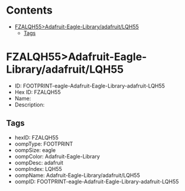 



Contents
========

* [FZALQH55>Adafruit-Eagle-Library/adafruit/LQH55](#fzalqh55adafruit-eagle-libraryadafruitlqh55)
	* [Tags](#tags)

# FZALQH55>Adafruit-Eagle-Library/adafruit/LQH55

- ID: FOOTPRINT-eagle-Adafruit-Eagle-Library-adafruit-LQH55
- Hex ID: FZALQH55
- Name: 
- Description: 

## Tags

- hexID: FZALQH55
- oompType: FOOTPRINT
- oompSize: eagle
- oompColor: Adafruit-Eagle-Library
- oompDesc: adafruit
- oompIndex: LQH55
- oompName: Adafruit-Eagle-Library/adafruit/LQH55
- oompID: FOOTPRINT-eagle-Adafruit-Eagle-Library-adafruit-LQH55
